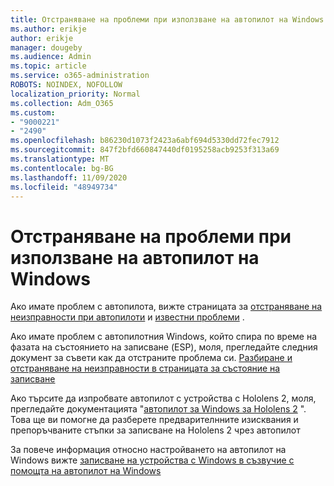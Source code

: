 ```yaml
---
title: Отстраняване на проблеми при използване на автопилот на Windows
ms.author: erikje
author: erikje
manager: dougeby
ms.audience: Admin
ms.topic: article
ms.service: o365-administration
ROBOTS: NOINDEX, NOFOLLOW
localization_priority: Normal
ms.collection: Adm_O365
ms.custom:
- "9000221"
- "2490"
ms.openlocfilehash: b86230d1073f2423a6abf694d5330dd72fec7912
ms.sourcegitcommit: 847f2bfd660847440df0195258acb9253f313a69
ms.translationtype: MT
ms.contentlocale: bg-BG
ms.lasthandoff: 11/09/2020
ms.locfileid: "48949734"
---
```

# <a name="troubleshoot-issues-when-using-windows-autopilot"></a>Отстраняване на проблеми при използване на автопилот на Windows

Ако имате проблем с автопилота, вижте страницата за [отстраняване на неизправности при автопилоти](https://docs.microsoft.com/windows/deployment/windows-autopilot/troubleshooting) и [известни проблеми](https://docs.microsoft.com/windows/deployment/windows-autopilot/known-issues) .

Ако имате проблем с автопилотния Windows, който спира по време на фазата на състоянието на записване (ESP), моля, прегледайте следния документ за съвети как да отстраните проблема си. [Разбиране и отстраняване на неизправности в страницата за състояние на записване](https://docs.microsoft.com/troubleshoot/mem/intune/understand-troubleshoot-esp)

Ако търсите да изпробвате автопилот с устройства с Hololens 2, моля, прегледайте документацията "[автопилот за Windows за Hololens 2](https://docs.microsoft.com/hololens/hololens2-autopilot) ". Това ще ви помогне да разберете предварителнните изисквания и препоръчваните стъпки за записване на Hololens 2 чрез автопилот  

За повече информация относно настройването на автопилот на Windows вижте [записване на устройства с Windows в съзвучие с помощта на автопилот на Windows](https://docs.microsoft.com/intune/enrollment/enrollment-autopilot)
